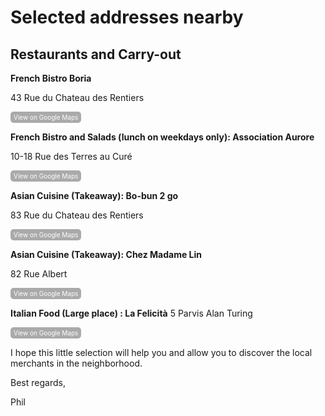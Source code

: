 # Selected addresses nearby
## Restaurants and Carry-out ##

**French Bistro Boria**

43 Rue du Chateau des Rentiers

<a href="https://maps.app.goo.gl/HZgn9QE4pjNfWB2q7" style="display:inline-block; padding:3px 5px; font-size:10px; color:#fff; background-color:#AAAAAA; text-align:center; text-decoration:none; border-radius:5px;">
    View on Google Maps
</a>

**French Bistro and Salads (lunch on weekdays only): Association Aurore**

10-18 Rue des Terres au Curé

<a href="https://maps.app.goo.gl/B7mGbHX94DUh8Jvt6" style="display:inline-block; padding:3px 5px; font-size:10px; color:#fff; background-color:#AAAAAA; text-align:center; text-decoration:none; border-radius:5px;">
    View on Google Maps
</a>

**Asian Cuisine (Takeaway): Bo-bun 2 go**

83 Rue du Chateau des Rentiers

<a href="https://maps.app.goo.gl/qMaNb7zSmaupjBBV8" style="display:inline-block; padding:3px 5px; font-size:10px; color:#fff; background-color:#AAAAAA; text-align:center; text-decoration:none; border-radius:5px;">
    View on Google Maps
</a>

**Asian Cuisine (Takeaway): Chez Madame Lin**

82 Rue Albert

<a href="https://maps.app.goo.gl/vykddLTcJNB5PYnaA" style="display:inline-block; padding:3px 5px; font-size:10px; color:#fff; background-color:#AAAAAA; text-align:center; text-decoration:none; border-radius:5px;">
    View on Google Maps
</a>

**Italian Food (Large place) : La Felicità**
5 Parvis Alan Turing

<a href="https://maps.app.goo.gl/CvfZzfwVJZcpQxqw9" style="display:inline-block; padding:3px 5px; font-size:10px; color:#fff; background-color:#AAAAAA; text-align:center; text-decoration:none; border-radius:5px;">
    View on Google Maps
</a>



I hope this little selection will help you and allow you to discover the local merchants in the neighborhood.

Best regards,

Phil
